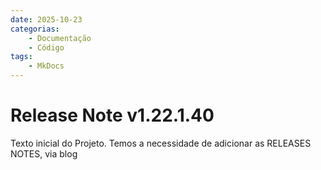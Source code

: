 ```yaml
---
date: 2025-10-23
categorias: 
    - Documentação
    - Código
tags: 
    - MkDocs
---
```


# Release Note v1.22.1.40


Texto inicial do Projeto. Temos a necessidade de adicionar as RELEASES NOTES, via blog

